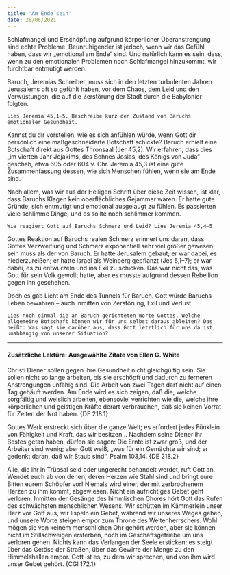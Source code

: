 ```yaml
---
title: 'Am Ende sein'
date: 28/06/2021
---
```


Schlafmangel und Erschöpfung aufgrund körperlicher Überanstrengung sind echte Probleme. Beunruhigender ist jedoch, wenn wir das Gefühl haben, dass wir „emotional am Ende“ sind. Und natürlich kann es sein, dass, wenn zu den emotionalen Problemen noch Schlafmangel hinzukommt, wir furchtbar entmutigt werden.

Baruch, Jeremias Schreiber, muss sich in den letzten turbulenten Jahren Jerusalems oft so gefühlt haben, vor dem Chaos, dem Leid und den Verwüstungen, die auf die Zerstörung der Stadt durch die Babylonier folgten.

`Lies Jeremia 45,1–5. Beschreibe kurz den Zustand von Baruchs emotionaler Gesundheit.`

Kannst du dir vorstellen, wie es sich anfühlen würde, wenn Gott dir persönlich eine maßgeschneiderte Botschaft schickte? Baruch erhielt eine Botschaft direkt aus Gottes Thronsaal (Jer 45,2). Wir erfahren, dass dies „im vierten Jahr Jojakims, des Sohnes Josias, des Königs von Juda“ geschah, etwa 605 oder 604 v. Chr. Jeremia 45,3 ist eine gute Zusammenfassung dessen, wie sich Menschen fühlen, wenn sie am Ende sind.

Nach allem, was wir aus der Heiligen Schrift über diese Zeit wissen, ist klar, dass Baruchs Klagen kein oberflächliches Gejammer waren. Er hatte gute Gründe, sich entmutigt und emotional ausgelaugt zu fühlen. Es passierten viele schlimme Dinge, und es sollte noch schlimmer kommen.

`Wie reagiert Gott auf Baruchs Schmerz und Leid? Lies Jeremia 45,4–5.`

Gottes Reaktion auf Baruchs realen Schmerz erinnert uns daran, dass Gottes Verzweiflung und Schmerz exponentiell sehr viel größer gewesen sein muss als der von Baruch. Er hatte Jerusalem gebaut; er war dabei, es niederzureißen; er hatte Israel als Weinberg gepflanzt (Jes 5,1–7); er war dabei, es zu entwurzeln und ins Exil zu schicken. Das war nicht das, was Gott für sein Volk gewollt hatte, aber es musste aufgrund dessen Rebellion gegen ihn geschehen.

Doch es gab Licht am Ende des Tunnels für Baruch. Gott würde Baruchs Leben bewahren – auch inmitten von Zerstörung, Exil und Verlust.

`Lies noch einmal die an Baruch gerichteten Worte Gottes. Welche allgemeine Botschaft können wir für uns selbst daraus ableiten? Das heißt: Was sagt sie darüber aus, dass Gott letztlich für uns da ist, unabhängig von unserer Situation?`

---

#### Zusätzliche Lektüre: Ausgewählte Zitate von Ellen G. White

Christi Diener sollen gegen ihre Gesundheit nicht gleichgültig sein. Sie sollen nicht so lange arbeiten, bis sie erschöpft und dadurch zu ferneren Anstrengungen unfähig sind. Die Arbeit von zwei Tagen darf nicht auf einen Tag gehäuft werden. Am Ende wird es sich zeigen, daß die, welche sorgfältig und weislich arbeiten, ebensoviel verrichten wie die, welche ihre körperlichen und geistigen Kräfte derart verbrauchen, daß sie keinen Vorrat für Zeiten der Not haben. {DE 218.1}

Gottes Werk erstreckt sich über die ganze Welt; es erfordert jedes Fünklein von Fähigkeit und Kraft, das wir besitzen... Nachdem seine Diener ihr Bestes getan haben, dürfen sie sagen: Die Ernte ist zwar groß, und der Arbeiter sind wenig; aber Gott weiß, „was für ein Gemächte wir sind; er gedenkt daran, daß wir Staub sind“. Psalm 103,14. {DE 218.2}

Alle, die ihr in Trübsal seid oder ungerecht behandelt werdet, ruft Gott an. Wendet euch ab von denen, deren Herzen wie Stahl sind und bringt eure Bitten eurem Schöpfer vor! Niemals wird einer, der mit zerbrochenem Herzen zu ihm kommt, abgewiesen. Nicht ein aufrichtiges Gebet geht verloren. Inmitten der Gesänge des himmlischen Chores hört Gott das Rufen des schwächsten menschlichen Wesens. Wir schütten im Kämmerlein unser Herz vor Gott aus, wir lispeln ein Gebet, während wir unseres Weges gehen, und unsere Worte steigen empor zum Throne des Weltenherrschers. Wohl mögen sie von keinem menschlichen Ohr gehört werden, aber sie können nicht im Stillschweigen ersterben, noch im Geschäftsgetriebe um uns verloren gehen. Nichts kann das Verlangen der Seele ersticken; es steigt über das Getöse der Straßen, über das Gewirre der Menge zu den Himmelshallen empor. Gott ist es, zu dem wir sprechen, und von ihm wird unser Gebet gehört. {CGl 172.1}